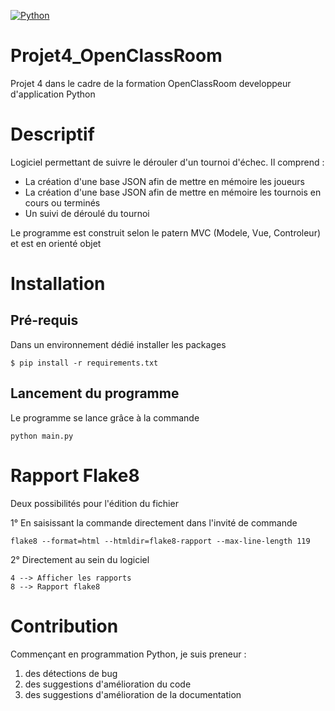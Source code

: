 [![Python](https://img.shields.io/pypi/pyversions/tensorflow.svg?style=plastic)](https://badge.fury.io/py/tensorflow)

# Projet4_OpenClassRoom
Projet 4  dans le cadre de la formation OpenClassRoom developpeur d'application Python

# Descriptif
Logiciel permettant de suivre le dérouler d'un tournoi d'échec.
Il comprend :
- La création d'une base JSON afin de mettre en mémoire les joueurs
- La création d'une base JSON afin de mettre en mémoire les tournois en cours ou terminés
- Un suivi de déroulé du tournoi

Le programme est construit selon le patern MVC (Modele, Vue, Controleur) et est en orienté objet

# Installation
## Pré-requis
Dans un environnement dédié installer les packages
```
$ pip install -r requirements.txt
```
## Lancement du programme
Le programme se lance grâce à la commande
```
python main.py
```
# Rapport Flake8
Deux possibilités pour l'édition du fichier

1° En saisissant la commande directement dans l'invité de commande
```
flake8 --format=html --htmldir=flake8-rapport --max-line-length 119
```
2° Directement au sein du logiciel
```
4 --> Afficher les rapports
8 --> Rapport flake8
```
# Contribution
Commençant en programmation Python, je suis preneur :
1. des détections de bug
2. des suggestions d'amélioration du code
3. des suggestions d'amélioration de la documentation
